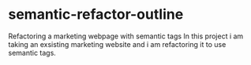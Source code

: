 # semantic-refactor-outline
Refactoring a marketing webpage with semantic tags
In this project i am taking an exsisting marketing website and i am refactoring it to use semantic tags.
